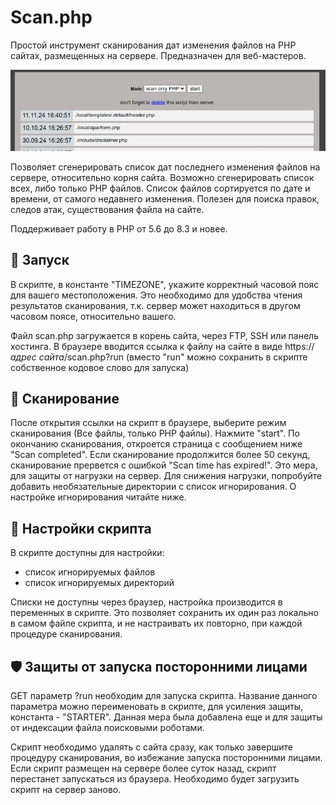 # Scan.php
Простой инструмент сканирования дат изменения файлов на PHP сайтах, размещенных на сервере. Предназначен для веб-мастеров.

<p align="center">
  <img src="screenshot.png">
</p>

Позволяет сгенерировать список дат последнего изменения файлов на сервере, относительно корня сайта. Возможно сгенерировать список всех, либо только PHP файлов. Список файлов сортируется по дате и времени, от самого недавнего изменения. Полезен для поиска правок, следов атак, существования файла на сайте.

Поддерживает работу в PHP от 5.6 до 8.3 и новее.

## 🚀 Запуск
В скрипте, в константе "TIMEZONE", укажите корректный часовой пояс для вашего местоположения. Это необходимо для удобства чтения результатов сканирования, т.к. сервер может находиться в другом часовом поясе, относительно вашего.

Файл scan.php загружается в корень сайта, через FTP, SSH или панель хостинга. В браузере вводится ссылка к файлу на сайте в виде https://*адрес сайта*/scan.php?run (вместо "run" можно сохранить в скрипте собственное кодовое слово для запуска)

## 🔎 Сканирование
После открытия ссылки на скрипт в браузере, выберите режим сканирования (Все файлы, только PHP файлы). Нажмите "start". По окончанию сканирования, откроется страница с сообщением ниже "Scan completed". Если сканирование продолжится более 50 секунд, сканирование прервется с ошибкой "Scan time has expired!". Это мера, для защиты от нагрузки на сервер. Для снижения нагрузки, попробуйте добавить необязательные директории с список игнорирования. О настройке игнорирования читайте ниже.

## 🔧 Настройки скрипта
В скрипте доступны для настройки:
- список игнорируемых файлов
- список игнорируемых директорий

Списки не доступны через браузер, настройка производится в переменных в скрипте. Это позволяет сохранить их один раз локально в самом файле скрипта, и не настраивать их повторно, при каждой процедуре сканирования.

## 🛡️ Защиты от запуска посторонними лицами
GET параметр ?run необходим для запуска скрипта. Название данного параметра можно переименовать в скрипте, для усиления защиты, константа - "STARTER". Данная мера была добавлена еще и для защиты от индексации файла поисковыми роботами.

Скрипт необходимо удалять с сайта сразу, как только завершите процедуру сканирования, во избежание запуска посторонними лицами. Если скрипт размещен на сервере более суток назад, скрипт перестанет запускаться из браузера. Необходимо будет загрузить скрипт на сервер заново.
